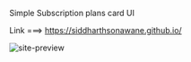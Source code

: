 Simple Subscription plans card UI

Link ===>  https://siddharthsonawane.github.io/

![site-preview](https://github.com/SiddharthSonawane/SiddharthSonawane.github.io/master/subscription_plans_ui.PNG)

